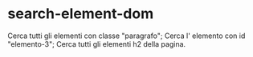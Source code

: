 # search-element-dom

Cerca tutti gli elementi con classe "paragrafo";
Cerca l' elemento con id "elemento-3";
Cerca tutti gli elementi h2 della pagina.
